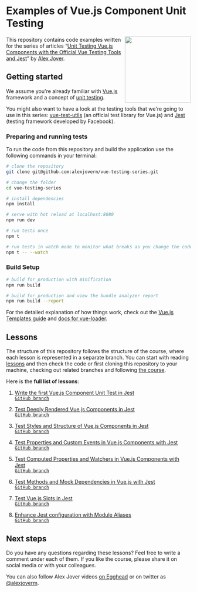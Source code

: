 # Examples of Vue.js Component Unit Testing

<a href="https://leanpub.com/testingvuejscomponentswithjest" alt="Test Vue.js components with Jest"><img align="right" width="180" src="https://alexjoverm.github.io/images/vuejest.jpg"></a>

This repository contains code examples written for the series of articles “[Unit Testing Vue.js Components with the Official Vue Testing Tools and Jest](https://leanpub.com/testingvuejscomponentswithjest)” by [Alex Jover](https://alexjoverm.github.io/about/).

## Getting started

We assume you're already familiar with [Vue.js](https://vuejs.org/) framework and a concept of [unit testing](https://en.wikipedia.org/wiki/Unit_testing).

You might also want to have a look at the testing tools that we're going to use in this series: [vue-test-utils](https://github.com/vuejs/vue-test-utils) (an official test library for Vue.js) and [Jest](https://facebook.github.io/jest/) (testing framework developed by Facebook).

### Preparing and running tests

To run the code from this repository and build the application use the following commands in your terminal:

```bash
# clone the repository
git clone git@github.com:alexjoverm/vue-testing-series.git

# change the folder
cd vue-testing-series

# install dependencies
npm install

# serve with hot reload at localhost:8080
npm run dev

# run tests once
npm t

# run tests in watch mode to monitor what breaks as you change the code
npm t -- --watch
```

### Build Setup

```bash
# build for production with minification
npm run build

# build for production and view the bundle analyzer report
npm run build --report
```

For the detailed explanation of how things work, check out the [Vue.js Templates guide](http://vuejs-templates.github.io/webpack/) and [docs for vue-loader](http://vuejs.github.io/vue-loader).

## Lessons

The structure of this repository follows the structure of the course, where each lesson is represented in a separate branch. You can start with reading [lessons](https://alexjoverm.github.io/series/Unit-Testing-Vue-js-Components-with-the-Official-Vue-Testing-Tools-and-Jest/) and then check the code or first cloning this repository to your machine, checking out related branches and following [the course](https://alexjoverm.github.io/series/Unit-Testing-Vue-js-Components-with-the-Official-Vue-Testing-Tools-and-Jest/).

Here is the **full list of lessons**:

1. [Write the first Vue.js Component Unit Test in Jest](https://alexjoverm.github.io/2017/08/21/Write-the-first-Vue-js-Component-Unit-Test-in-Jest/)<br>
   [`GitHub branch`](https://github.com/alexjoverm/vue-testing-series/tree/lesson-1)

1. [Test Deeply Rendered Vue.js Components in Jest](https://alexjoverm.github.io/2017/08/28/Test-Deeply-Rendered-Vue-js-Components-in-Jest/)<br>
   [`GitHub branch`](https://github.com/alexjoverm/vue-testing-series/tree/Test-fully-rendered-Vue-js-Components-in-Jest)

1. [Test Styles and Structure of Vue.js Components in Jest](https://alexjoverm.github.io/2017/09/04/Test-Styles-and-Structure-of-Vue-js-Components-in-Jest/)<br>
   [`GitHub branch`](https://github.com/alexjoverm/vue-testing-series/tree/Test-Styles-and-Structure-in-Vue-js-and-Jest)

1. [Test Properties and Custom Events in Vue.js Components with Jest](https://alexjoverm.github.io/2017/09/11/Test-Properties-and-Custom-Events-in-Vue-js-Components-with-Jest/)<br>
   [`GitHub branch`](https://github.com/alexjoverm/vue-testing-series/tree/Test-Properties-and-Custom-Events-in-Vue-js-Components-with-Jest)

1. [Test Computed Properties and Watchers in Vue.js Components with Jest](https://alexjoverm.github.io/2017/09/18/Test-Computed-Properties-and-Watchers-in-Vue-js-Components-with-Jest/)<br>
   [`GitHub branch`](https://github.com/alexjoverm/vue-testing-series/tree/Test-State-Computed-Properties-and-Methods-in-Vue-js-Components-with-Jest)

1. [Test Methods and Mock Dependencies in Vue.js with Jest](https://alexjoverm.github.io/2017/09/25/Test-Methods-and-Mock-Dependencies-in-Vue-js-with-Jest/)<br>
   [`GitHub branch`](https://github.com/alexjoverm/vue-testing-series/tree/Test-State-Computed-Properties-and-Methods-in-Vue-js-Components-with-Jest)

1. [Test Vue.js Slots in Jest](https://alexjoverm.github.io/2017/10/02/Test-Vue-js-Slots-in-Jest/)<br>
   [`GitHub branch`](https://github.com/alexjoverm/vue-testing-series/tree/test-slots)

1. [Enhance Jest configuration with Module Aliases](https://alexjoverm.github.io/2017/10/07/Enhance-Jest-configuration-with-Module-Aliases/)<br>
   [`GitHub branch`](https://github.com/alexjoverm/vue-testing-series/tree/Enhance-Jest-configuration-with-Module-Aliases)

## Next steps

Do you have any questions regarding these lessons? Feel free to write a comment under each of them. If you like the course, please share it on social media or with your colleagues.

You can also follow Alex Jover videos [on Egghead](https://egghead.io/instructors/alex-jover-morales) or on twitter as [@alexjoverm](https://twitter.com/alexjoverm).
